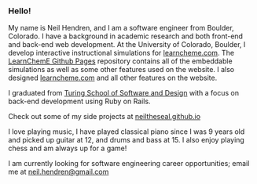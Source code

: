### Hello!

My name is Neil Hendren, and I am a software engineer from Boulder, Colorado. I have a background in academic research and both front-end and back-end web development. At the University of Colorado, Boulder, I develop interactive instructional simulations for [learncheme.com](https://www.learncheme.com). The [LearnChemE Github Pages](https://github.com/LearnChemE/LearnChemE.github.io) repository contains all of the embeddable simulations as well as some other features used on the website. I also designed [learncheme.com](https://www.learncheme.com) and all other features on the website.

I graduated from [Turing School of Software and Design](https://turing.edu/backend) with a focus on back-end development using Ruby on Rails.

Check out some of my side projects at [neiltheseal.github.io](https://neiltheseal.github.io)

I love playing music, I have played classical piano since I was 9 years old and picked up guitar at 12, and drums and bass at 15. I also enjoy playing chess and am always up for a game!

I am currently looking for software engineering career opportunities; email me at neil.hendren@gmail.com

